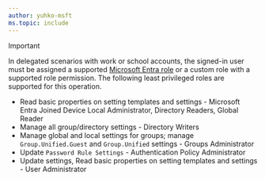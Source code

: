 ```yaml
---
author: yuhko-msft
ms.topic: include
---
```


> [!IMPORTANT]
> In delegated scenarios with work or school accounts, the signed-in user must be assigned a supported [Microsoft Entra role](/entra/identity/role-based-access-control/permissions-reference?toc=%2Fgraph%2Ftoc.json) or a custom role with a supported role permission. The following least privileged roles are supported for this operation.
> 
> - Read basic properties on setting templates and settings - Microsoft Entra Joined Device Local Administrator, Directory Readers, Global Reader
> - Manage all group/directory settings - Directory Writers
> - Manage global and local settings for groups; manage `Group.Unified.Guest` and `Group.Unified` settings - Groups Administrator
> - Update `Password Rule Settings` - Authentication Policy Administrator
> - Update settings, Read basic properties on setting templates and settings - User Administrator

